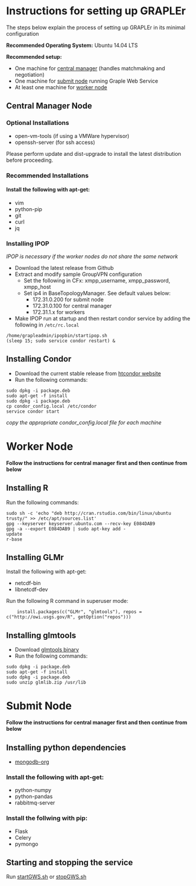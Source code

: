 # Instructions for setting up GRAPLEr

The steps below explain the process of setting up GRAPLEr in its minimal configuration

**Recommended Operating System:** Ubuntu 14.04 LTS

**Recommended setup:**
+ One machine for [central manager](#central-manager-node) (handles matchmaking and negotiation)
+ One machine for [submit node](#submit-node) running Graple Web Service
+ At least one machine for [worker node](#worker-node)

## Central Manager Node

### Optional Installations

+ open-vm-tools (if using a VMWare hypervisor)
+ openssh-server (for ssh access)

Please perform update and dist-upgrade to install the latest distribution before proceeding.

### Recommended Installations

#### Install the following with apt-get:
+ vim
+ python-pip
+ git
+ curl
+ jq

### Installing IPOP
_IPOP is necessary if the worker nodes do not share the same network_
+ Download the latest release from Github
+ Extract and modify sample GroupVPN configuration
    - Set the following in CFx: xmpp_username, xmpp_password, xmpp_host
    - Set ip4 in BaseTopologyManager. See default values below:
        - 172.31.0.200 for submit node
        - 172.31.0.100 for central manager
        - 172.31.1.x for workers
+ Make IPOP run at startup and then restart condor service by adding the following in `/etc/rc.local`
```
/home/grapleadmin/ipopbin/startipop.sh
(sleep 15; sudo service condor restart) &
```

## Installing Condor
+ Download the current stable release from [htcondor website](http://research.cs.wisc.edu/htcondor/downloads/)
+ Run the following commands:
```
sudo dpkg -i package.deb
sudo apt-get -f install
sudo dpkg -i package.deb
cp condor_config.local /etc/condor
service condor start
```
_copy the appropriate condor\_config.local file for each machine_

# Worker Node

__Follow the instructions for central manager first and then continue from below__

## Installing R

Run the following commands:
```
sudo sh -c 'echo "deb http://cran.rstudio.com/bin/linux/ubuntu trusty/" >> /etc/apt/sources.list'
gpg --keyserver keyserver.ubuntu.com --recv-key E084DAB9
gpg -a --export E084DAB9 | sudo apt-key add -
update
r-base
```

## Installing GLMr

Install the following with apt-get:
+ netcdf-bin
+ libnetcdf-dev

Run the following R command in superuser mode:
```
    install.packages(c("GLMr", "glmtools"), repos = c("http://owi.usgs.gov/R", getOption("repos")))
```

## Installing glmtools
+ Download [glmtools binary](http://aed.see.uwa.edu.au/research/models/GLM/Pages/getting_started.html)
+ Run the following commands:
```
sudo dpkg -i package.deb
sudo apt-get -f install
sudo dpkg -i package.deb
sudo unzip glmlib.zip /usr/lib
```

# Submit Node
__Follow the instructions for central manager first and then continue from below__

## Installing python dependencies

+ [mongodb-org](https://docs.mongodb.org/manual/tutorial/install-mongodb-on-ubuntu/)

### Install the following with apt-get:
+ python-numpy
+ python-pandas
+ rabbitmq-server

### Install the follwing with pip:
+ Flask
+ Celery
+ pymongo

## Starting and stopping the service

Run [startGWS.sh](startGWS.sh) or [stopGWS.sh](stopGWS.sh)
